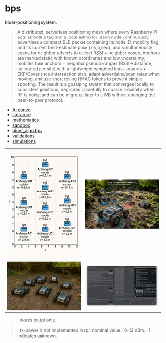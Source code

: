 # bps

bluer-positioning system.

> A distributed, serverless positioning mesh where every Raspberry Pi acts as both a tag and a local estimator: each node continuously advertises a compact BLE packet containing its node ID, mobility flag, and its current best-estimate pose (x,y,σ,seq), and simultaneously scans for neighbor adverts to collect RSSI + neighbor poses. Anchors are marked static with known coordinates and low uncertainty; mobiles fuse anchors + neighbor pseudo-ranges (RSSI→distance, calibrated per site) with a lightweight weighted least-squares + EKF/Covariance-Intersection step, adapt advertising/scan rates when moving, and use short rolling HMAC tokens to prevent simple spoofing. The result is a gossiping swarm that converges locally to consistent positions, degrades gracefully to coarse proximity when RF is noisy, and can be migrated later to UWB without changing the peer-to-peer protocol.

- [AI convo](https://chatgpt.com/c/68e79d65-e938-8327-b1e1-2536f7b6fb41)
- [literature](./literature.md)
- [mathematics](./mathematics)
- [sandbox](https://github.com/kamangir/bluer-sandbox/tree/main/sandbox/bps)
- [bluer_algo.bps](../../bps)
- [validations](./validations)
- [simulations](./simulations)

|   |   |
| --- | --- |
| [![image](https://github.com/kamangir/assets2/raw/main/bps/01.png?raw=true)](https://github.com/kamangir/assets2/raw/main/bps/01.png?raw=true) | [![image](https://github.com/kamangir/assets2/raw/main/bps/03.png?raw=true)](https://github.com/kamangir/assets2/raw/main/bps/03.png?raw=true) |
| [![image](https://github.com/kamangir/assets2/raw/main/bps/02.png?raw=true)](https://github.com/kamangir/assets2/raw/main/bps/02.png?raw=true) | [![image](https://github.com/kamangir/assets2/raw/main/bps/05.png?raw=true)](https://github.com/kamangir/assets2/raw/main/bps/05.png?raw=true) |

> ℹ️ works on rpi only.

> ℹ️ tx-power is not implemented in rpi. nominal value: 10-12 dBm. -1: indicates unknown.
